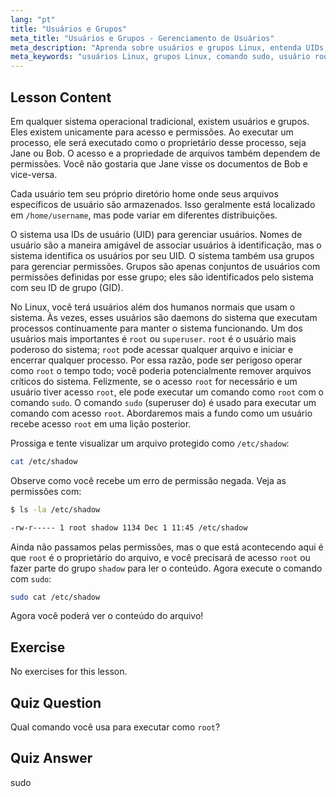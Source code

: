 ```yaml
---
lang: "pt"
title: "Usuários e Grupos"
meta_title: "Usuários e Grupos - Gerenciamento de Usuários"
meta_description: "Aprenda sobre usuários e grupos Linux, entenda UIDs, GIDs e o usuário root. Descubra como usar o comando sudo para permissões elevadas. Comece sua jornada no Linux!"
meta_keywords: "usuários Linux, grupos Linux, comando sudo, usuário root, permissões Linux, tutorial Linux, Linux para iniciantes, guia Linux"
---
```


## Lesson Content

Em qualquer sistema operacional tradicional, existem usuários e grupos. Eles existem unicamente para acesso e permissões. Ao executar um processo, ele será executado como o proprietário desse processo, seja Jane ou Bob. O acesso e a propriedade de arquivos também dependem de permissões. Você não gostaria que Jane visse os documentos de Bob e vice-versa.

Cada usuário tem seu próprio diretório home onde seus arquivos específicos de usuário são armazenados. Isso geralmente está localizado em `/home/username`, mas pode variar em diferentes distribuições.

O sistema usa IDs de usuário (UID) para gerenciar usuários. Nomes de usuário são a maneira amigável de associar usuários à identificação, mas o sistema identifica os usuários por seu UID. O sistema também usa grupos para gerenciar permissões. Grupos são apenas conjuntos de usuários com permissões definidas por esse grupo; eles são identificados pelo sistema com seu ID de grupo (GID).

No Linux, você terá usuários além dos humanos normais que usam o sistema. Às vezes, esses usuários são daemons do sistema que executam processos continuamente para manter o sistema funcionando. Um dos usuários mais importantes é `root` ou `superuser`. `root` é o usuário mais poderoso do sistema; `root` pode acessar qualquer arquivo e iniciar e encerrar qualquer processo. Por essa razão, pode ser perigoso operar como `root` o tempo todo; você poderia potencialmente remover arquivos críticos do sistema. Felizmente, se o acesso `root` for necessário e um usuário tiver acesso `root`, ele pode executar um comando como `root` com o comando `sudo`. O comando `sudo` (superuser do) é usado para executar um comando com acesso `root`. Abordaremos mais a fundo como um usuário recebe acesso `root` em uma lição posterior.

Prossiga e tente visualizar um arquivo protegido como `/etc/shadow`:

```bash
cat /etc/shadow
```

Observe como você recebe um erro de permissão negada. Veja as permissões com:

```bash
$ ls -la /etc/shadow

-rw-r----- 1 root shadow 1134 Dec 1 11:45 /etc/shadow
```

Ainda não passamos pelas permissões, mas o que está acontecendo aqui é que `root` é o proprietário do arquivo, e você precisará de acesso `root` ou fazer parte do grupo `shadow` para ler o conteúdo. Agora execute o comando com `sudo`:

```bash
sudo cat /etc/shadow
```

Agora você poderá ver o conteúdo do arquivo!

## Exercise

No exercises for this lesson.

## Quiz Question

Qual comando você usa para executar como `root`?

## Quiz Answer

sudo

